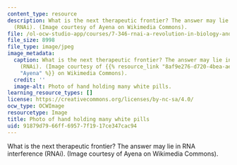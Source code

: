 ```yaml
---
content_type: resource
description: What is the next therapeutic frontier? The answer may lie in RNA interference
  (RNAi). (Image courtesy of Ayena on Wikimedia Commons).
file: /ol-ocw-studio-app/courses/7-346-rnai-a-revolution-in-biology-and-therapeutics-spring-2010/91879d7966ff69577f1917ce347cac94_7-346s10-th.jpg
file_size: 8998
file_type: image/jpeg
image_metadata:
  caption: What is the next therapeutic frontier? The answer may lie in RNA interference
    (RNAi). (Image courtesy of {{% resource_link "8af9e276-d720-4bea-ae8d-359bad1babeb"
    "Ayena" %}} on Wikimedia Commons).
  credit: ''
  image-alt: Photo of hand holding many white pills.
learning_resource_types: []
license: https://creativecommons.org/licenses/by-nc-sa/4.0/
ocw_type: OCWImage
resourcetype: Image
title: Photo of hand holding many white pills
uid: 91879d79-66ff-6957-7f19-17ce347cac94
---
```

What is the next therapeutic frontier? The answer may lie in RNA interference (RNAi). (Image courtesy of Ayena on Wikimedia Commons).